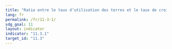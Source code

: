 ```yaml
---
title: "Ratio entre le taux d’utilisation des terres et le taux de croissance démographique"
lang: fr
permalink: /fr/11-3-1/
sdg_goal: 11
layout: indicator
indicator: "11.3.1"
target_id: "11.3"
---
```


